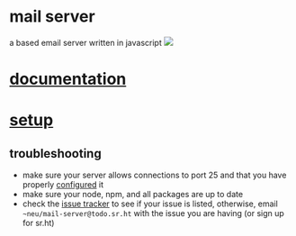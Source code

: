 # mail server
a based email server written in javascript
![](https://i.imgur.com/y8kpEBr.png)

# [documentation]()
# [setup]()


## troubleshooting
- make sure your server allows connections to port 25 and that you have properly [configured]() it 
- make sure your node, npm, and all packages are up to date
- check the [issue tracker](https://todo.sr.ht/~neu/mail-server) to see if your issue is listed, otherwise, email `~neu/mail-server@todo.sr.ht` with the issue you are having (or sign up for sr.ht)